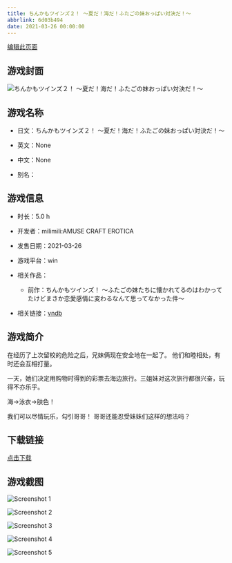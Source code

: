 ```yaml
---
title: ちんかもツインズ２！ ～夏だ！海だ！ふたごの妹おっぱい対決だ！～
abbrlink: 6d03b494
date: 2021-03-26 00:00:00
---
```

[编辑此页面](https://github.com/ACG-3/ADV3-source/blob/main/source/_posts/games/%E3%81%A1%E3%82%93%E3%81%8B%E3%82%82%E3%83%84%E3%82%A4%E3%83%B3%E3%82%BA%EF%BC%92%EF%BC%81%20%EF%BD%9E%E5%A4%8F%E3%81%A0%EF%BC%81%E6%B5%B7%E3%81%A0%EF%BC%81%E3%81%B5%E3%81%9F%E3%81%94%E3%81%AE%E5%A6%B9%E3%81%8A%E3%81%A3%E3%81%B1%E3%81%84%E5%AF%BE%E6%B1%BA%E3%81%A0%EF%BC%81%EF%BD%9E.md)

## 游戏封面

![ちんかもツインズ２！ ～夏だ！海だ！ふたごの妹おっぱい対決だ！～](https%3A//pan.timero.xyz/onedrive/img_lib_001/%E3%81%A1%E3%82%93%E3%81%8B%E3%82%82%E3%83%84%E3%82%A4%E3%83%B3%E3%82%BA%EF%BC%92%EF%BC%81%20%EF%BD%9E%E5%A4%8F%E3%81%A0%EF%BC%81%E6%B5%B7%E3%81%A0%EF%BC%81%E3%81%B5%E3%81%9F%E3%81%94%E3%81%AE%E5%A6%B9%E3%81%8A%E3%81%A3%E3%81%B1%E3%81%84%E5%AF%BE%E6%B1%BA%E3%81%A0%EF%BC%81%EF%BD%9E_cover.avif)


## 游戏名称

- 日文：ちんかもツインズ２！ ～夏だ！海だ！ふたごの妹おっぱい対決だ！～
- 英文：None
- 中文：None

- 别名：


## 游戏信息

- 时长：5.0 h
- 开发者：milimili:AMUSE CRAFT EROTICA
- 发售日期：2021-03-26
- 游戏平台：win
- 相关作品：
   - 前作：ちんかもツインズ！ ～ふたごの妹たちに懐かれてるのはわかってたけどまさか恋愛感情に変わるなんて思ってなかった件～

- 相关链接：[vndb](https://vndb.org/v29922)


## 游戏简介

在经历了上次留校的危险之后，兄妹俩现在安全地在一起了。
他们和睦相处，有时还会互相打量。

一天，她们决定用购物时得到的彩票去海边旅行。三姐妹对这次旅行都很兴奋，玩得不亦乐乎。

海→泳衣→肤色！

我们可以尽情玩乐，勾引哥哥！
哥哥还能忍受妹妹们这样的想法吗？




## 下载链接

[点击下载](https://pan.timero.xyz/onedrive/adv_lib_001/%E3%81%A1%E3%82%93%E3%81%8B%E3%82%82%E3%83%84%E3%82%A4%E3%83%B3%E3%82%BA%EF%BC%92%EF%BC%81%20%EF%BD%9E%E5%A4%8F%E3%81%A0%EF%BC%81%E6%B5%B7%E3%81%A0%EF%BC%81%E3%81%B5%E3%81%9F%E3%81%94%E3%81%AE%E5%A6%B9%E3%81%8A%E3%81%A3%E3%81%B1%E3%81%84%E5%AF%BE%E6%B1%BA%E3%81%A0%EF%BC%81%EF%BD%9E)


## 游戏截图


![Screenshot 1](https%3A//pan.timero.xyz/onedrive/img_lib_001/%E3%81%A1%E3%82%93%E3%81%8B%E3%82%82%E3%83%84%E3%82%A4%E3%83%B3%E3%82%BA%EF%BC%92%EF%BC%81%20%EF%BD%9E%E5%A4%8F%E3%81%A0%EF%BC%81%E6%B5%B7%E3%81%A0%EF%BC%81%E3%81%B5%E3%81%9F%E3%81%94%E3%81%AE%E5%A6%B9%E3%81%8A%E3%81%A3%E3%81%B1%E3%81%84%E5%AF%BE%E6%B1%BA%E3%81%A0%EF%BC%81%EF%BD%9E_Screenshot_1.avif)

![Screenshot 2](https%3A//pan.timero.xyz/onedrive/img_lib_001/%E3%81%A1%E3%82%93%E3%81%8B%E3%82%82%E3%83%84%E3%82%A4%E3%83%B3%E3%82%BA%EF%BC%92%EF%BC%81%20%EF%BD%9E%E5%A4%8F%E3%81%A0%EF%BC%81%E6%B5%B7%E3%81%A0%EF%BC%81%E3%81%B5%E3%81%9F%E3%81%94%E3%81%AE%E5%A6%B9%E3%81%8A%E3%81%A3%E3%81%B1%E3%81%84%E5%AF%BE%E6%B1%BA%E3%81%A0%EF%BC%81%EF%BD%9E_Screenshot_2.avif)

![Screenshot 3](https%3A//pan.timero.xyz/onedrive/img_lib_001/%E3%81%A1%E3%82%93%E3%81%8B%E3%82%82%E3%83%84%E3%82%A4%E3%83%B3%E3%82%BA%EF%BC%92%EF%BC%81%20%EF%BD%9E%E5%A4%8F%E3%81%A0%EF%BC%81%E6%B5%B7%E3%81%A0%EF%BC%81%E3%81%B5%E3%81%9F%E3%81%94%E3%81%AE%E5%A6%B9%E3%81%8A%E3%81%A3%E3%81%B1%E3%81%84%E5%AF%BE%E6%B1%BA%E3%81%A0%EF%BC%81%EF%BD%9E_Screenshot_3.avif)

![Screenshot 4](https%3A//pan.timero.xyz/onedrive/img_lib_001/%E3%81%A1%E3%82%93%E3%81%8B%E3%82%82%E3%83%84%E3%82%A4%E3%83%B3%E3%82%BA%EF%BC%92%EF%BC%81%20%EF%BD%9E%E5%A4%8F%E3%81%A0%EF%BC%81%E6%B5%B7%E3%81%A0%EF%BC%81%E3%81%B5%E3%81%9F%E3%81%94%E3%81%AE%E5%A6%B9%E3%81%8A%E3%81%A3%E3%81%B1%E3%81%84%E5%AF%BE%E6%B1%BA%E3%81%A0%EF%BC%81%EF%BD%9E_Screenshot_4.avif)

![Screenshot 5](https%3A//pan.timero.xyz/onedrive/img_lib_001/%E3%81%A1%E3%82%93%E3%81%8B%E3%82%82%E3%83%84%E3%82%A4%E3%83%B3%E3%82%BA%EF%BC%92%EF%BC%81%20%EF%BD%9E%E5%A4%8F%E3%81%A0%EF%BC%81%E6%B5%B7%E3%81%A0%EF%BC%81%E3%81%B5%E3%81%9F%E3%81%94%E3%81%AE%E5%A6%B9%E3%81%8A%E3%81%A3%E3%81%B1%E3%81%84%E5%AF%BE%E6%B1%BA%E3%81%A0%EF%BC%81%EF%BD%9E_Screenshot_5.avif)

